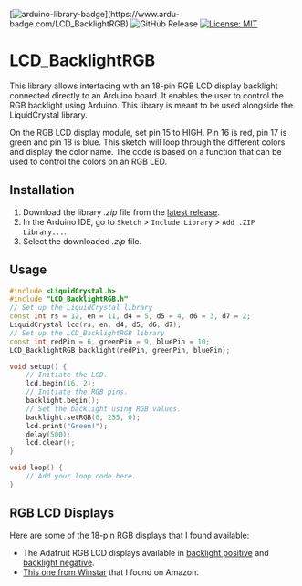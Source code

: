 [![arduino-library-badge](https://www.ardu-badge.com/badge/LCD_BacklightRGB.svg?)](https://www.ardu-badge.com/LCD_BacklightRGB)
![GitHub Release](https://img.shields.io/github/v/release/felixthecat8a/LCD_BacklightRGB)
[![License: MIT](https://img.shields.io/github/license/felixthecat8a/LCD_BacklightRGB)](https://opensource.org/licenses/MIT)

# LCD_BacklightRGB

This library allows interfacing with an 18-pin RGB LCD display backlight connected directly to an Arduino board. It enables the user to control the RGB backlight using Arduino. This library is meant to be used alongside the LiquidCrystal library.

On the RGB LCD display module, set pin 15 to HIGH. Pin 16 is red, pin 17 is green and pin 18 is blue. This sketch will loop through the different colors and display the color name. The code is based on a function that can be used to control the colors on an RGB LED.

## Installation

1. Download the library *.zip* file from the [latest release](https://github.com/felixthecat8a/LCD_BacklightRGB/releases/latest/).
2. In the Arduino IDE, go to `Sketch` > `Include Library` > `Add .ZIP Library...`.
3. Select the downloaded *.zip* file.

## Usage

```cpp
#include <LiquidCrystal.h>
#include "LCD_BacklightRGB.h"
// Set up the LiquidCrystal library
const int rs = 12, en = 11, d4 = 5, d5 = 4, d6 = 3, d7 = 2;
LiquidCrystal lcd(rs, en, d4, d5, d6, d7);
// Set up the LCD_BacklightRGB library
const int redPin = 6, greenPin = 9, bluePin = 10;
LCD_BacklightRGB backlight(redPin, greenPin, bluePin);

void setup() {
    // Initiate the LCD.
    lcd.begin(16, 2);
    // Initiate the RGB pins.
    backlight.begin();
    // Set the backlight using RGB values.
    backlight.setRGB(0, 255, 0);
    lcd.print("Green!");
    delay(500);
    lcd.clear();
}

void loop() {
    // Add your loop code here.
}
```
## RGB LCD Displays

Here are some of the 18-pin RGB displays that I found available:
* The Adafruit RGB LCD displays available in  [backlight positive](https://www.adafruit.com/product/398) and [backlight negative](https://www.adafruit.com/product/399).
* [This one from Winstar](https://www.amazon.com/Character-Negative-Backlight-Arduino-projects/dp/B00CRSF37I) that I found on Amazon.